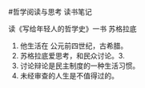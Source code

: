 #哲学阅读与思考
读书笔记

读《写给年轻人的哲学史》一书
苏格拉底
1. 他生活在 公元前四世纪，古希腊。
2. 苏格拉底爱思考，和民众讨论。3. 
3. 讨论辩论是民主制度的一种生活习惯。
4. 未经审查的人生是不值得过的。
